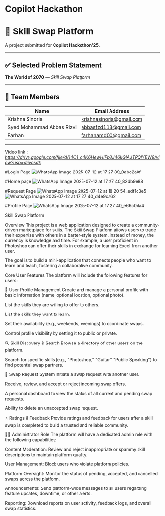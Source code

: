 # Copilot Hackathon

# 🔁 Skill Swap Platform

A project submitted for **Copilot Hackothon'25**.

---

## ✅ Selected Problem Statement

**The World of 2070** — *Skill Swap Platform*

---

## 👥 Team Members

| Name                          | Email Address             |
|-------------------------------|-------------------------  |
|Krishna Sinoria                |  krishnasinoria@gmail.com |
|Syed Mohammad Abbas Rizvi      |   abbasfzd118@gmail.com   |
|Farhan                         |   farhanamd00@gmail.com   |
------------------------------------------------------------

Video link  : *https://drive.google.com/file/d/14C1_a4K6HewHIFb3J46kGlAJTPQlYEW9/view?usp=drivesdk*

#Login Page
![WhatsApp Image 2025-07-12 at 17 27 39_0abc2a0f](https://github.com/user-attachments/assets/719cd523-49b5-4be6-beb0-d7c4bb95ead7)

#Home page
![WhatsApp Image 2025-07-12 at 17 27 40_82db9e88](https://github.com/user-attachments/assets/b4a6dbd4-4968-4d91-b5c5-b1fa375f5bcf)

#Request Page
![WhatsApp Image 2025-07-12 at 18 20 54_edf1d3e5](https://github.com/user-attachments/assets/89aa0273-e7dc-4078-ab6d-661b64a977b3)
![WhatsApp Image 2025-07-12 at 17 27 40_d4e9ca62](https://github.com/user-attachments/assets/c2c04719-eb21-4589-86d9-c5bd30ad70ec)



#Profile Page
![WhatsApp Image 2025-07-12 at 17 27 40_e66c0da4](https://github.com/user-attachments/assets/5ae61008-6772-49dc-8a42-ec2e40bd8292)


Skill Swap Platform

Overview
This project is a web application designed to create a community-driven marketplace for skills. The Skill Swap Platform allows users to trade their expertise with others in a barter-style system. Instead of money, the currency is knowledge and time. For example, a user proficient in Photoshop can offer their skills in exchange for learning Excel from another user.

The goal is to build a mini-application that connects people who want to learn and teach, fostering a collaborative community.

Core User Features
The platform will include the following features for users:

👤 User Profile Management
Create and manage a personal profile with basic information (name, optional location, optional photo).

List the skills they are willing to offer to others.

List the skills they want to learn.

Set their availability (e.g., weekends, evenings) to coordinate swaps.

Control profile visibility by setting it to public or private.

🔍 Skill Discovery & Search
Browse a directory of other users on the platform.

Search for specific skills (e.g., "Photoshop," "Guitar," "Public Speaking") to find potential swap partners.

🔄 Swap Request System
Initiate a swap request with another user.

Receive, review, and accept or reject incoming swap offers.

A personal dashboard to view the status of all current and pending swap requests.

Ability to delete an unaccepted swap request.

⭐ Ratings & Feedback
Provide ratings and feedback for users after a skill swap is completed to build a trusted and reliable community.

👨‍💼 Administrator Role
The platform will have a dedicated admin role with the following capabilities:

Content Moderation: Review and reject inappropriate or spammy skill descriptions to maintain platform quality.

User Management: Block users who violate platform policies.

Platform Oversight: Monitor the status of pending, accepted, and cancelled swaps across the platform.

Announcements: Send platform-wide messages to all users regarding feature updates, downtime, or other alerts.

Reporting: Download reports on user activity, feedback logs, and overall swap statistics.






